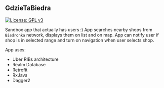 ## GdzieTaBiedra

[![License: GPL v3](https://img.shields.io/badge/License-GPL%20v3-blue.svg)](https://www.gnu.org/licenses/gpl-3.0)

Sandbox app that actually has users :)
App searches nearby shops from `Biedronka` network, displays them on list and on map. 
App can notify user if shop is in selected range and turn on navigation when user selects shop.


App uses:
- Uber RIBs architecture
- Realm Database
- Retrofit
- RxJava
- Dagger2